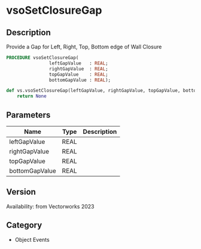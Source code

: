 # vsoSetClosureGap

## Description
Provide a Gap for Left, Right, Top, Bottom edge of Wall Closure

```pascal
PROCEDURE vsoSetClosureGap(
				leftGapValue   : REAL;
				rightGapValue  : REAL;
				topGapValue    : REAL;
				bottomGapValue : REAL);
```

```python
def vs.vsoSetClosureGap(leftGapValue, rightGapValue, topGapValue, bottomGapValue):
    return None
```

## Parameters
|Name|Type|Description|
|---|---|---|
|leftGapValue|REAL|   |
|rightGapValue|REAL|   |
|topGapValue|REAL|   |
|bottomGapValue|REAL|   |

## Version
Availability: from Vectorworks 2023

## Category
* Object Events


